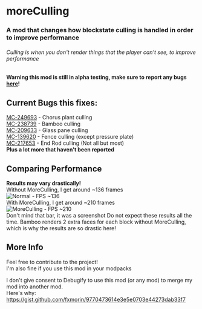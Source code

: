 # moreCulling  
### A mod that changes how blockstate culling is handled in order to improve performance  
###### Culling is when you don't render things that the player can't see, to improve performance
  
**Warning this mod is still in alpha testing, make sure to report any bugs [here](https://github.com/fxmorin/moreculling/issues)!**  
  
## Current Bugs this fixes:  
[MC-249693](https://bugs.mojang.com/browse/MC-249693) - Chorus plant culling  
[MC-238739](https://bugs.mojang.com/browse/MC-238739) - Bamboo culling  
[MC-209633](https://bugs.mojang.com/browse/MC-209633) - Glass pane culling  
[MC-139620](https://bugs.mojang.com/browse/MC-139620) - Fence culling (except pressure plate)  
[MC-217653](https://bugs.mojang.com/browse/MC-217653) - End Rod culling (Not all but most)  
**Plus a lot more that haven't been reported**  

## Comparing Performance  
**Results may vary drastically!**  
Without MoreCulling, I get around ~136 frames  
![Normal - FPS ~136](https://github.com/fxmorin/MoreCulling/blob/master/images/normally.png)  
With MoreCulling, I get around ~210 frames  
![MoreCulling - FPS ~210](https://github.com/fxmorin/MoreCulling/blob/master/images/moreculling.png)  
Don't mind that bar, it was a screenshot
Do not expect these results all the time. Bamboo renders 2 extra faces for each block without MoreCulling, which is why the results are so drastic here!  
  
## More Info    
Feel free to contribute to the project!  
I'm also fine if you use this mod in your modpacks  
  
I don't give consent to Debugify to use this mod (or any mod) to merge my mod into another mod.  
Here's why: https://gist.github.com/fxmorin/9770473614e3e5e0703e44273dab33f7  